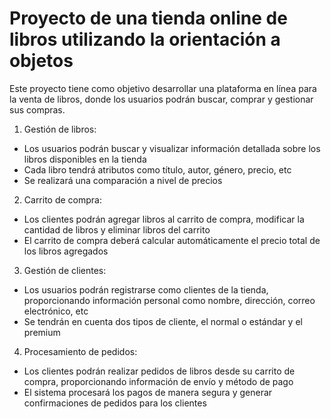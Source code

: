 # Proyecto de una tienda online de libros utilizando la orientación a objetos
Este proyecto tiene como objetivo desarrollar una plataforma en línea para la venta de libros, donde los usuarios podrán buscar, comprar y gestionar sus compras. 

01. Gestión de libros: 
- Los usuarios podrán buscar y visualizar información detallada sobre los libros disponibles en la tienda
- Cada libro tendrá atributos como título, autor, género, precio, etc
- Se realizará una comparación a nivel de precios
  
02. Carrito de compra:
- Los clientes podrán agregar libros al carrito de compra, modificar la cantidad de libros y eliminar libros del carrito
- El carrito de compra deberá calcular automáticamente el precio total de los libros agregados
  
03. Gestión de clientes:
- Los usuarios podrán registrarse como clientes de la tienda, proporcionando información personal como nombre, dirección, correo electrónico, etc
- Se tendrán en cuenta dos tipos de cliente, el normal o estándar y el premium
  
04. Procesamiento de pedidos:
- Los clientes podrán realizar pedidos de libros desde su carrito de compra, proporcionando información de envío y método de pago
- El sistema procesará los pagos de manera segura y generar confirmaciones de pedidos para los clientes
